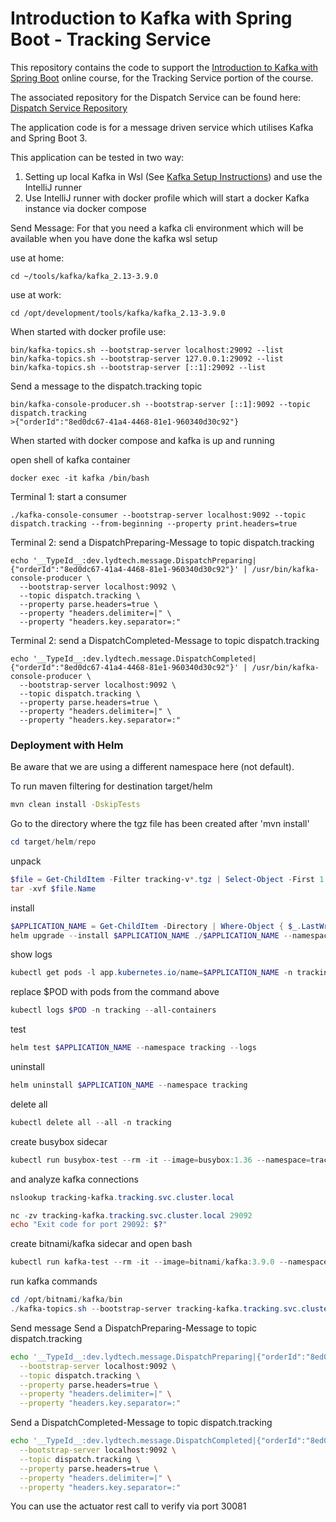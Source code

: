 # Introduction to Kafka with Spring Boot - Tracking Service

This repository contains the code to support the [Introduction to Kafka with Spring Boot](https://www.udemy.com/course/introduction-to-kafka-with-spring-boot/?referralCode=15118530CA63AD1AF16D) online course, for the Tracking Service portion of the course.

The associated repository for the Dispatch Service can be found here:  [Dispatch Service Repository](https://github.com/dboeckli/dispatch)

The application code is for a message driven service which utilises Kafka and Spring Boot 3.

This application can be tested in two way:
1. Setting up local Kafka in Wsl (See [Kafka Setup Instructions](docs/Kafka.md)) and use the IntelliJ runner
2. Use IntelliJ runner with docker profile which will start a docker Kafka instance via docker compose

Send Message:
For that you need a kafka cli environment which will be available when you have done the kafka wsl setup

use at home:
```
cd ~/tools/kafka/kafka_2.13-3.9.0
```
use at work:
```
cd /opt/development/tools/kafka/kafka_2.13-3.9.0
```

When started with docker profile use:
```
bin/kafka-topics.sh --bootstrap-server localhost:29092 --list
bin/kafka-topics.sh --bootstrap-server 127.0.0.1:29092 --list
bin/kafka-topics.sh --bootstrap-server [::1]:29092 --list
```

Send a message to the dispatch.tracking topic
```
bin/kafka-console-producer.sh --bootstrap-server [::1]:9092 --topic dispatch.tracking
>{"orderId":"8ed0dc67-41a4-4468-81e1-960340d30c92"} 
```

When started with docker compose and kafka is up and running

open shell of kafka container
```
docker exec -it kafka /bin/bash
```

Terminal 1: start a consumer
```
./kafka-console-consumer --bootstrap-server localhost:9092 --topic dispatch.tracking --from-beginning --property print.headers=true
```

Terminal 2: send a DispatchPreparing-Message to topic dispatch.tracking
```
echo '__TypeId__:dev.lydtech.message.DispatchPreparing|{"orderId":"8ed0dc67-41a4-4468-81e1-960340d30c92"}' | /usr/bin/kafka-console-producer \
  --bootstrap-server localhost:9092 \
  --topic dispatch.tracking \
  --property parse.headers=true \
  --property "headers.delimiter=|" \
  --property "headers.key.separator=:"
```

Terminal 2: send a DispatchCompleted-Message to topic dispatch.tracking
```
echo '__TypeId__:dev.lydtech.message.DispatchCompleted|{"orderId":"8ed0dc67-41a4-4468-81e1-960340d30c92"}' | /usr/bin/kafka-console-producer \
  --bootstrap-server localhost:9092 \
  --topic dispatch.tracking \
  --property parse.headers=true \
  --property "headers.delimiter=|" \
  --property "headers.key.separator=:"
```

### Deployment with Helm

Be aware that we are using a different namespace here (not default).

To run maven filtering for destination target/helm
```bash
mvn clean install -DskipTests 
```

Go to the directory where the tgz file has been created after 'mvn install'
```powershell
cd target/helm/repo
```

unpack
```powershell
$file = Get-ChildItem -Filter tracking-v*.tgz | Select-Object -First 1
tar -xvf $file.Name
```

install
```powershell
$APPLICATION_NAME = Get-ChildItem -Directory | Where-Object { $_.LastWriteTime -ge $file.LastWriteTime } | Select-Object -ExpandProperty Name
helm upgrade --install $APPLICATION_NAME ./$APPLICATION_NAME --namespace tracking --create-namespace --wait --timeout 8m --debug --render-subchart-notes
```

show logs
```powershell
kubectl get pods -l app.kubernetes.io/name=$APPLICATION_NAME -n tracking
```
replace $POD with pods from the command above
```powershell
kubectl logs $POD -n tracking --all-containers
```

test
```powershell
helm test $APPLICATION_NAME --namespace tracking --logs
```

uninstall
```powershell
helm uninstall $APPLICATION_NAME --namespace tracking
```

delete all
```powershell
kubectl delete all --all -n tracking
```

create busybox sidecar
```powershell
kubectl run busybox-test --rm -it --image=busybox:1.36 --namespace=tracking --command -- sh
```

and analyze kafka connections
```powershell
nslookup tracking-kafka.tracking.svc.cluster.local

nc -zv tracking-kafka.tracking.svc.cluster.local 29092
echo "Exit code for port 29092: $?"
```

create bitnami/kafka sidecar and open bash
```powershell
kubectl run kafka-test --rm -it --image=bitnami/kafka:3.9.0 --namespace=tracking --command -- bash
```

run kafka commands
```powershell
cd /opt/bitnami/kafka/bin
./kafka-topics.sh --bootstrap-server tracking-kafka.tracking.svc.cluster.local:29092 --list
```

Send message
Send a DispatchPreparing-Message to topic dispatch.tracking
```bash
echo '__TypeId__:dev.lydtech.message.DispatchPreparing|{"orderId":"8ed0dc67-41a4-4468-81e1-960340d30c92"}' | /usr/bin/kafka-console-producer \
  --bootstrap-server localhost:9092 \
  --topic dispatch.tracking \
  --property parse.headers=true \
  --property "headers.delimiter=|" \
  --property "headers.key.separator=:"
```

Send a DispatchCompleted-Message to topic dispatch.tracking
```bash
echo '__TypeId__:dev.lydtech.message.DispatchCompleted|{"orderId":"8ed0dc67-41a4-4468-81e1-960340d30c92"}' | /usr/bin/kafka-console-producer \
  --bootstrap-server localhost:9092 \
  --topic dispatch.tracking \
  --property parse.headers=true \
  --property "headers.delimiter=|" \
  --property "headers.key.separator=:"
```

You can use the actuator rest call to verify via port 30081
